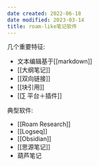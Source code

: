 ```yaml
---
date created: 2022-06-18
date modified: 2023-03-14
title: roam-like笔记软件
---
```


几个重要特征:

- 文本编辑基于[[markdown]]
- [[大纲笔记]]
- [[双向链接]]
- [[块引用]]
- [[∑ 平台＋插件]]

典型软件:

- [[Roam Research]]
- [[Logseq]]
- [[Obsidian]]
- [[思源笔记]]
- 葫芦笔记
